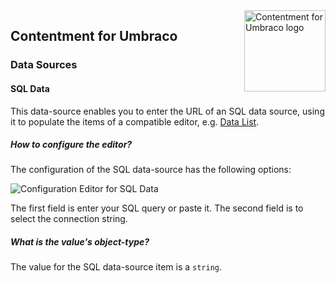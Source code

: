 <img src="../assets/img/logo.png" alt="Contentment for Umbraco logo" title="A state of Umbraco happiness." height="130" align="right">

## Contentment for Umbraco

### Data Sources

#### SQL Data

This data-source enables you to enter the URL of an SQL data source, using it to populate the items of a compatible editor, e.g. [Data List](../editors/data-list.md).


##### How to configure the editor?

The configuration of the SQL data-source has the following options:

![Configuration Editor for SQL Data](https://user-images.githubusercontent.com/85704521/157441947-658dbe66-91a2-4d37-8dea-e216c556ce20.png)

The first field is enter your SQL query or paste it. The second field is to select the connection string.


##### What is the value's object-type?

The value for the SQL data-source item is a `string`.
